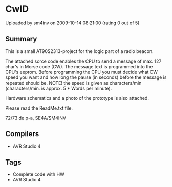 # CwID

Uploaded by sm4inv on 2009-10-14 08:21:00 (rating 0 out of 5)

## Summary

This is a small AT90S2313-project for the logic part of a radio beacon.


The attached sorce code enables the CPU to send a message of max. 127 char's in Morse code (CW). The message text is programmed into the CPU's eeprom. Before programming the CPU you must decide what CW speed you want and how long the pause (in seconds) before the message is repeated should be. NOTE! the speed is given as characters/min (characters/min. is approx. 5 * Words per minute).


Hardware schematics and a photo of the prototype is also attached.


Please read the ReadMe.txt file.


72/73 de p-a, SE4A/SM4INV

## Compilers

- AVR Studio 4

## Tags

- Complete code with HW
- AVR Studio 4
